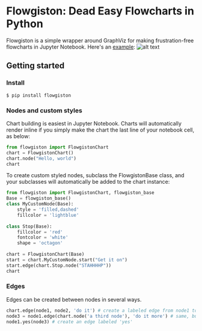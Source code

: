 # Flowgiston: Dead Easy Flowcharts in Python 
Flowgiston is a simple wrapper around GraphViz for making frustration-free 
flowcharts in Jupyter Notebook.
Here's an [example](https://github.com/KairosAerospace/flowgiston/blob/master/example/Example.ipynb):
![alt text](https://github.com/KairosAerospace/flowgiston/raw/master/example/example.png "Example")

## Getting started
### Install

```
$ pip install flowgiston
```

### Nodes and custom styles
Chart building is easiest in Jupyter Notebook.  Charts will automatically render 
inline if you simply make the chart the last line of your notebook cell, as below:
```python
from flowgiston import FlowgistonChart
chart = FlowgistonChart()
chart.node("Hello, world")
chart

```

To create custom styled nodes, subclass the FlowgistonBase class, and your subclasses will automatically be added to the chart instance:
```python
from flowgiston import FlowgistonChart, flowgiston_base
Base = flowgiston_base()
class MyCustomNode(Base):
    style = 'filled,dashed'
    fillcolor = 'lightblue'
    
class Stop(Base):
    fillcolor = 'red'
    fontcolor = 'white'
    shape = 'octagon'
    
chart = FlowgistonChart(Base)
start = chart.MyCustomNode.start("Get it on")
start.edge(chart.Stop.node("STAHHHHP"))
chart
```

### Edges
Edges can be created between nodes in several ways.
```python
chart.edge(node1, node2, 'do it') # create a labeled edge from node1 to node2
node3 = node1.edge(chart.node('a third node'), 'do it more') # same, but more functional
node1.yes(node3) # create an edge labeled 'yes'


```


